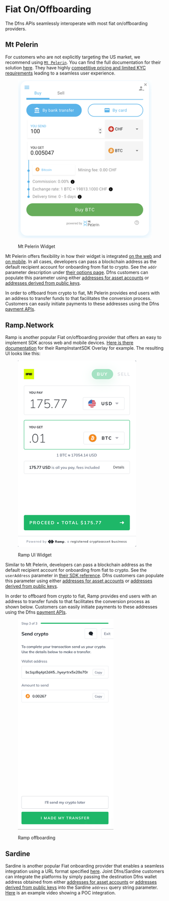 # Fiat On/Offboarding

The Dfns APIs seamlessly interoperate with most fiat on/offboarding providers.

## Mt Pelerin

For customers who are not explicitly targeting the US market, we recommend using [`Mt Pelerin`](https://www.mtpelerin.com/). You can find the full documentation for their solution [here](https://developers.mtpelerin.com/). They have highly [competitive pricing and limited KYC requirements](https://developers.mtpelerin.com/why-mt-pelerin) leading to a seamless user experience.

<figure><img src="../.gitbook/assets/Screen Shot 2022-10-06 at 3.10.05 PM.png" alt=""><figcaption><p>Mt Pelerin Widget</p></figcaption></figure>

Mt Pelerin offers flexibility in how their widget is integrated [on the web](https://developers.mtpelerin.com/integration-guides/web-integration) and [on mobile](https://developers.mtpelerin.com/integration-guides/mobile-integration). In all cases, developers can pass a blockchain address as the default recipient account for onboarding from fiat to crypto. See the `addr` parameter description under [their options page](https://developers.mtpelerin.com/integration-guides/options). Dfns customers can populate this parameter using either [addresses for asset accounts](../api-docs/deprecated-apis/high-level-api-asset-accounts-and-payments/asset-accounts/getassetaccountbyid.md) or [addresses derived from public keys](../api-docs/deprecated-apis/low-level-api-keys-and-transactions/public-keys-1/getaddressfornetwork.md).

In order to offboard from crypto to fiat, Mt Pelerin provides end users with an address to transfer funds to that facilitates the conversion process. Customers can easily initiate payments to these addresses using the Dfns [payment APIs](../api-docs/deprecated-apis/high-level-api-asset-accounts-and-payments/payments/initiatepayment.md).

## Ramp.Network

Ramp is another popular Fiat on/offboarding provider that offers an easy to implement SDK across web and mobile devices. [Here is there documentation](https://docs.ramp.network/web/quick-start-overlay) for their RampInstantSDK Overlay for example. The resulting UI looks like this:

<figure><img src="../.gitbook/assets/Screen Shot 2022-11-30 at 3.13.19 PM.png" alt=""><figcaption><p>Ramp UI Widget</p></figcaption></figure>

Similar to Mt Pelerin, developers can pass a blockchain address as the default recipient account for onboarding from fiat to crypto. See the `userAddress` parameter in [their SDK reference](https://docs.ramp.network/configuration#useraddress). Dfns customers can populate this parameter using either [addresses for asset accounts](../api-docs/deprecated-apis/high-level-api-asset-accounts-and-payments/asset-accounts/getassetaccountbyid.md) or [addresses derived from public keys](../api-docs/deprecated-apis/low-level-api-keys-and-transactions/public-keys-1/getaddressfornetwork.md).

In order to offboard from crypto to fiat, Ramp provides end users with an address to transfer funds to that facilitates the conversion process as shown below. Customers can easily initiate payments to these addresses using the Dfns [payment APIs](../api-docs/deprecated-apis/high-level-api-asset-accounts-and-payments/payments/initiatepayment.md).

<figure><img src="../.gitbook/assets/Screen Shot 2022-11-30 at 3.24.19 PM.png" alt=""><figcaption><p>Ramp offboarding</p></figcaption></figure>

## Sardine

Sardine is another popular Fiat onboarding provider that enables a seamless integration using a URL format specified [here](https://docs.sardine.ai/docs/integrate-payments/5lz28jlqvuvg4-mobile-url-web-view#3-create-url). Joint Dfns/Sardine customers can integrate the platforms by simply passing the destination Dfns wallet address obtained from either [addresses for asset accounts](../api-docs/deprecated-apis/high-level-api-asset-accounts-and-payments/asset-accounts/getassetaccountbyid.md) or [addresses derived from public keys](../api-docs/deprecated-apis/low-level-api-keys-and-transactions/public-keys-1/getaddressfornetwork.md) into the Sardine `address` query string parameter. [Here](https://www.loom.com/share/8baba35d5eee406dbe872a6bf8965453) is an example video showing a POC integration.
